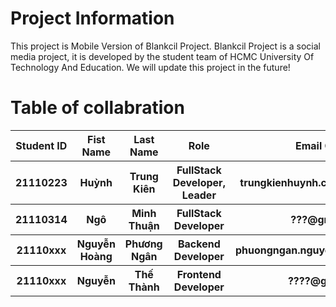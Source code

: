 <h1>Project Information</h1>
<p>This project is Mobile Version of Blankcil Project.
Blankcil Project is a social media project, it is developed by the student team of HCMC University Of Technology And Education. We will update this project in the future!</p>
<h1>Table of collabration</h1>
<table>
  <thead>
    <th>Student ID</th>
    <th>Fist Name</th>
    <th>Last Name</th>
    <th>Role</th>
    <th>Email Contact</th>
  </thead>
  <tbody>
    <tr>
      <th>21110223</th>
      <th>Huỳnh</th>
      <th>Trung Kiên</th>
      <th>FullStack Developer, Leader</th>
      <th>trungkienhuynh.contact@gmail.com</th>
    </tr>
    <tr>
      <th>21110314</th>
      <th>Ngô</th>
      <th>Minh Thuận</th>
      <th>FullStack Developer</th>
      <th>???@gmail.com</th>
    </tr>
    <tr>
      <th>21110xxx</th>
      <th>Nguyễn Hoàng</th>
      <th>Phương Ngân</th>
      <th>Backend Developer</th>
      <th>phuongngan.nguyen2304@gmail.com</th>
    </tr>
    <tr>
      <th>21110xxx</th>
      <th>Nguyễn</th>
      <th>Thế Thành</th>
      <th>Frontend Developer</th>
      <th>????@gmail.com</th>
    </tr>
  </tbody>
</table>
